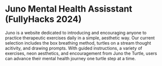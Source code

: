# Juno Mental Health Assisstant (FullyHacks 2024)
Juno is a website dedicated to introducing and encouraging anyone to practice therapeutic exercises daily in a simple, aesthetic way. Our current selection includes the box breathing method, turtles on a stream thought acitivity, and drawing prompts. With guided instructions, a variety of exercises, neon aesthetics, and encouragement from Juno the Turtle, users can advance their mental health journey one turtle step at a time. 
